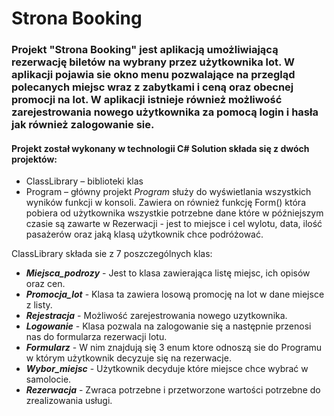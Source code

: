 # Strona Booking
### Projekt "Strona Booking" jest aplikacją umożliwiającą rezerwację biletów na wybrany przez użytkownika lot. W aplikacji pojawia sie okno menu pozwalające na przegląd polecanych miejsc wraz z zabytkami i ceną oraz obecnej promocji na lot. W aplikacji istnieje również możliwość zarejestrowania nowego użytkownika za pomocą login i hasła jak również zalogowanie sie.
#### Projekt został wykonany w technologii C# Solution składa się z dwóch projektów:
* ClassLibrary – biblioteki klas
* Program – główny projekt
*Program* służy do wyświetlania wszystkich wyników funkcji w konsoli. Zawiera on również funkcję Form() która pobiera od użytkownika wszystkie potrzebne dane które w późniejszym czasie są zawarte w Rezerwacji - jest to miejsce i cel wylotu, data, ilość pasażerów oraz jaką klasą użytkownik chce podróżować.

ClassLibrary składa sie z 7 poszczególnych klas:
* ***Miejsca_podrozy*** - Jest to klasa zawierająca listę miejsc, ich opisów oraz cen.
* ***Promocja_lot*** - Klasa ta zawiera losową promocję na lot w dane miejsce z listy.
* ***Rejestracja*** - Możliwość zarejestrowania nowego uzytkownika.
* ***Logowanie*** - Klasa pozwala na zalogowanie się a następnie przenosi nas do formularza rezerwacji lotu.
* ***Formularz*** - W nim znajdują się 3 enum ktore odnoszą sie do Programu w którym użytkownik decyzuje się na rezerwacje.
* ***Wybor_miejsc*** - Użytkownik decyduje które miejsce chce wybrać w samolocie.
* ***Rezerwacja*** - Zwraca potrzebne i przetworzone wartości potrzebne do zrealizowania usługi.
